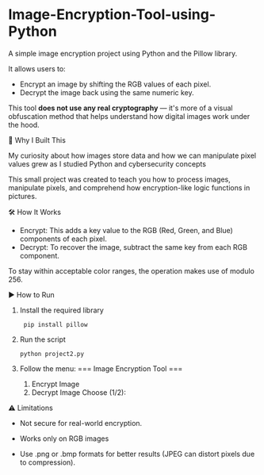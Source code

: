 # Image-Encryption-Tool-using-Python

A simple image encryption project using Python and the Pillow library.

It allows users to:
- Encrypt an image by shifting the RGB values of each pixel.
- Decrypt the image back using the same numeric key.

This tool **does not use any real cryptography** — it's more of a visual obfuscation method that helps understand how digital images work under the hood.

📌 Why I Built This

My curiosity about how images store data and how we can manipulate pixel values grew as I studied Python and cybersecurity concepts

This small project was created to teach you how to process images, manipulate pixels, and comprehend how encryption-like logic functions in pictures.

🛠️ How It Works

- Encrypt: This adds a key value to the RGB (Red, Green, and Blue) components of each pixel.
- Decrypt: To recover the image, subtract the same key from each RGB component.

To stay within acceptable color ranges, the operation makes use of modulo 256.

▶️ How to Run

1. Install the required library
   
        pip install pillow

2. Run the script

       python project2.py

3. Follow the menu:
    === Image Encryption Tool ===
    1. Encrypt Image
    2. Decrypt Image
   Choose (1/2):

⚠️ Limitations

   - Not secure for real-world encryption.

   - Works only on RGB images

   - Use .png or .bmp formats for better results (JPEG can distort pixels due to compression).






